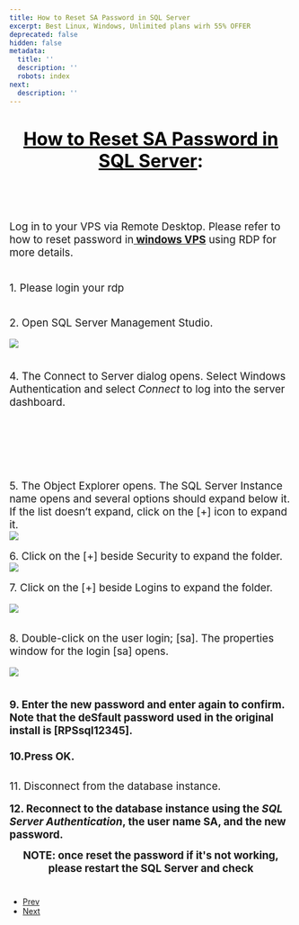 ```yaml
---
title: How to Reset SA Password in SQL Server
excerpt: Best Linux, Windows, Unlimited plans wirh 55% OFFER
deprecated: false
hidden: false
metadata:
  title: ''
  description: ''
  robots: index
next:
  description: ''
---
```

<div itemprop="articleBody">
    <h1 style="text-align: center;"><span style="font-size: 24pt; color: #000000;"><a style="color: #000000;" href="https://www.wikihow.com/Reset-SA-Password-in-SQL-Server"><b>How to Reset SA Password in SQL Server</b></a></span><b><span style="font-size: 24pt; color: #000000;">:</span><br /><br /><br /></b></h1>
    <p><span style="font-weight: 400; font-size: 14pt;">Log in to your VPS via Remote Desktop. Please refer to how to reset password in<a href="https://www.hostingraja.in/server/vps-servers/windows-vps-servers/"><b> windows VPS</b></a> using RDP for more details.</span></p>
    <h1><b> </b></h1>
    <p><span style="font-weight: 400; font-size: 14pt;"> 1. Please login your rdp </span></p>
    <h1><b> </b></h1>
    <p><span style="font-weight: 400;"><span style="font-size: 14pt;">2. Open SQL Server Management Studio.</span><br /><br /><img style="display: block; margin-left: auto; margin-right: auto;" src="https://image.hostingraja.in/images/helphostingraja/sql-server-management-studio.webp" /></span></p>
    <h1><b> </b></h1> <span style="font-size: 14pt;"><span style="font-weight: 400;">4. The Connect to Server dialog opens. Select Windows Authentication and select </span><i><span style="font-weight: 400;">Connect</span></i><span style="font-weight: 400;"> to log into the server dashboard.</span></span><br />
    <h1><b><br /><br /></b></h1> <span style="font-weight: 400; font-size: 14pt;">5. The Object Explorer opens. The SQL Server Instance name opens and several options should expand below it. If the list doesn’t expand, click on the [+] icon to expand it.</span><br />
    <div><img style="display: block; margin-left: auto; margin-right: auto;" src="https://image.hostingraja.in/images/helphostingraja/sql-instance-name.webp" /></div> <br /><span style="font-weight: 400; font-size: 14pt;">6. Click on the [+] beside Security to expand the folder.</span><br />
    <div><img style="display: block; margin-left: auto; margin-right: auto;" src="https://image.hostingraja.in/images/helphostingraja/sql-security-expand.webp" /></div> <br /><span style="font-weight: 400; font-size: 14pt;">7. Click on the [+] beside Logins to expand the folder.</span><br />
    <div><br /><img style="display: block; margin-left: auto; margin-right: auto;" src="https://image.hostingraja.in/images/helphostingraja/sql-expand-folder.webp" /></div> <br /><br /><span style="font-weight: 400; font-size: 14pt;">8. Double-click on the user login; [sa]. The properties window for the login [sa] opens.</span><br />
    <div><br /><img style="display: block; margin-left: auto; margin-right: auto;" src="https://image.hostingraja.in/images/helphostingraja/sql-properties-windows.webp" /></div>
    <h1><b> </b></h1> <span style="font-size: 14pt;"><strong>9. Enter the new password and enter again to confirm. Note that the deSfault password used in the original install is [RPSsql12345].</strong></span><br /><span style="font-weight: 400; font-size: 14pt;"> <br /><strong>10.Press OK.</strong></span><br />
    <h2><span style="font-weight: 400; font-size: 14pt;">11. Disconnect from the database instance.</span></h2>
    <p><span style="font-size: 14pt;"><b>12. Reconnect to the database instance using the </b><b><i>SQL Server Authentication</i></b><b>, the user name SA, and the new password.</b></span></p>
    <p> </p>
    <div style="text-align: center;"><span style="font-size: 14pt;"><strong>NOTE: once reset the password if it's not working, please restart the SQL Server and check</strong></span></div>
    <h1> </h1>
</div>
<ul class="pager pagenav">
    <li class="previous"> <a class="hasTooltip" title="How to Create SQL Database  " aria-label="Previous article: How to Create SQL Database  " href="/docs/how-to-create-sql-database" rel="prev"> <span class="icon-chevron-left" aria-hidden="true"></span> <span aria-hidden="true">Prev</span> </a> </li>
    <li class="next"> <a class="hasTooltip" title="How to Add A, MX, And Nameservers Records To DNS Zone" aria-label="Next article: How to Add A, MX, And Nameservers Records To DNS Zone" href="/docs/how-to-add-a-mx-and-nameservers-records-to-dns-zone" rel="next"> <span aria-hidden="true">Next</span> <span class="icon-chevron-right" aria-hidden="true"></span> </a> </li>
</ul>
